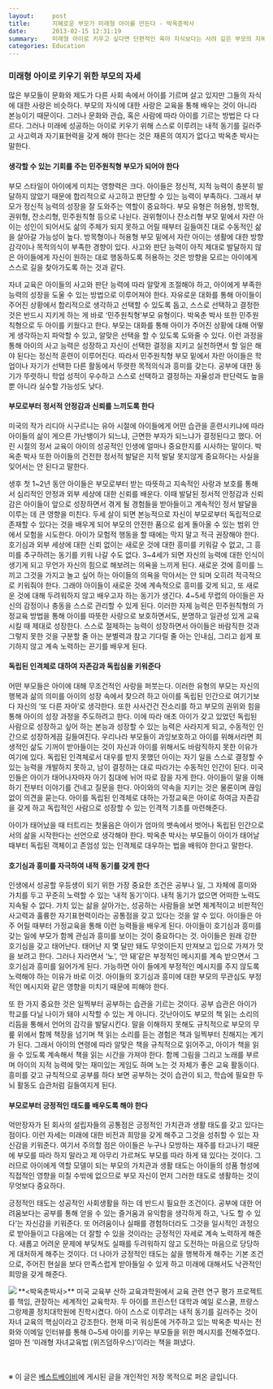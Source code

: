 ```yaml
---
layout:     post
title:      지혜로운 부모가 미래형 아이를 만든다 - 박옥춘박사
date:       2013-02-15 12:31:19
summary:    미래형 아이로 키우고 싶다면 단편적인 육아 지식보다는 사려 깊은 부모의 지혜가 필요하다. 세계적인 교육학자인 박옥춘 박사는 어렸을 때부터 호기심과 내적 동기를 불러일으키는 게 중요하다고 말한다. 박옥춘 박사가 제안하는, 성공하는 아이로 키우는 미래형 부모 교육법.
categories: Education
---
```


### 미래형 아이로 키우기 위한 부모의 자세
많은 부모들이 문화와 제도가 다른 사회 속에서 아이를 기르며 살고 있지만 그들의 자식에 대한 사랑은 비슷하다. 부모의 자식에 대한 사랑은 교육을 통해 배우는 것이 아니라 본능이기 때문이다. 그러나 문화와 관습, 혹은 사람에 따라 아이를 기르는 방법은 다 다르다. 그러나 미래에 성공하는 아이로 키우기 위해 스스로 이루려는 내적 동기를 길러주고 사고력과 자기표현력을 갖게 해야 한다는 것은 재론의 여지가 없다고 박옥춘 박사는 말한다.

#### 생각할 수 있는 기회를 주는 민주원칙형 부모가 되어야 한다
부모 스타일이 아이에게 미치는 영향력은 크다. 아이들은 정신적, 지적 능력이 충분히 발달하지 않았기 때문에 합리적으로 사고하고 판단할 수 있는 능력이 부족하다. 그래서 부모가 정신적 능력의 성장을 잘 도와주는 역할이 중요하다. 부모 유형은 허용형, 방목형, 권위형, 잔소리형, 민주원칙형 등으로 나뉜다. 권위형이나 잔소리형 부모 밑에서 자란 아이는 성인이 되어서도 삶의 주체가 되지 못하고 어릴 때부터 길들여진 대로 수동적인 삶을 살아갈 가능성이 높다. 방목형이나 허용형 부모 밑에서 자란 아이는 생활에 대한 방향 감각이나 목적의식이 부족한 경향이 있다. 사고와 판단 능력이 아직 제대로 발달하지 않은 아이들에게 자신이 원하는 대로 행동하도록 허용하는 것은 방향을 모르는 아이에게 스스로 길을 찾아가도록 하는 것과 같다.

자녀 교육은 아이들의 사고와 판단 능력에 따라 알맞게 조절해야 하고, 아이에게 부족한 능력의 성장을 도울 수 있는 방법으로 이루어져야 한다. 자유로운 대화를 통해 아이들이 주어진 상황에서 합리적으로 생각하고 선택할 수 있도록 돕고, 스스로 선택하고 결정한 것은 반드시 지키게 하는 게 바로 ‘민주원칙형’부모 유형이다. 박옥춘 박사 또한 민주원칙형으로 두 아이를 키웠다고 한다. 부모는 대화를 통해 아이가 주어진 상황에 대해 어떻게 생각하는지 파악할 수 있고, 알맞은 선택을 할 수 있도록 도와줄 수 있다. 이런 과정을 통해 아이의 사고 능력은 성장하고 자신이 선택한 결정을 지키고 실천하면서 할 일은 해야 된다는 정신적 훈련이 이루어진다. 따라서 민주원칙형 부모 밑에서 자란 아이들은 학업이나 자기가 선택한 다른 활동에서 뚜렷한 목적의식과 흥미를 갖는다. 공부에 대한 동기가 뚜렷하니 학업 성적이 우수하고 스스로 선택하고 결정하는 자율성과 판단력도 높을 뿐 아니라 실수할 가능성도 낮다.

#### 부모로부터 정서적 안정감과 신뢰를 느끼도록 한다
미국의 작가 리디아 시구르니는 유아 시절에 아이들에게 어떤 습관을 훈련시키냐에 따라 아이들의 삶이 게으른 가난뱅이가 되느냐, 근면한 부자가 되느냐가 결정된다고 했다. 어린 시절의 정서 교육이 아이의 성공적인 인생에 얼마나 중요한지를 시사하는 말이다. 박옥춘 박사 또한 아이들의 건전한 정서적 발달은 지적 발달 못지않게 중요하다는 사실을 잊어서는 안 된다고 말한다.

생후 첫 1~2년 동안 아이들은 부모로부터 받는 따뜻하고 지속적인 사랑과 보호를 통해서 심리적인 안정과 외부 세상에 대한 신뢰를 배운다. 이때 발달된 정서적 안정감과 신뢰감은 아이들이 앞으로 성장하면서 겪게 될 경험들을 받아들이고 계속적인 정서 발달을 이루는 데 큰 영향을 미친다. 두세 살이 되면 본능적으로 자신이 부모로부터 독립적으로 존재할 수 있다는 것을 배우게 되어 부모의 안전한 품으로 쉽게 돌아올 수 있는 범위 안에서 모험을 시도한다. 아이가 모험적 행동을 할 때에는 막지 말고 적극 권장해야 한다. 호기심과 외부 세상에 대한 신뢰 없이는 새로운 것에 대한 흥미를 키워갈 수 없고, 그 흥미를 추구하려는 동기를 키워 나갈 수도 없다. 3~4세가 되면 자신의 능력에 대한 인식이 생기게 되고 무언가 자신의 힘으로 해보려는 의욕을 느끼게 된다. 새로운 것에 흥미를 느끼고 그것을 가지고 놀고 싶어 하는 아이들의 의욕을 막아서는 안 되며 오히려 적극적으로 키워줘야 한다. 그래야 아이들이 새로운 것에 계속적으로 흥미를 갖게 되고, 또 새로운 것에 대해 두려워하지 않고 배우고자 하는 동기가 생긴다. 4~5세 무렵의 아이들은 자신의 감정이나 충동을 스스로 관리할 수 있게 된다. 이러한 자제 능력은 민주원칙형의 가정교육 방법을 통해 아이를 따뜻한 사랑으로 보호하면서도, 분명하고 일관성 있게 교육시킬 때 제대로 성장한다. 스스로 절제하는 능력이 성장하면서 아이들은 바람직한 것과 그렇지 못한 것을 구분할 줄 아는 분별력과 참고 기다릴 줄 아는 인내심, 그리고 쉽게 포기하지 않고 계속 노력하는 끈기를 배우게 된다.

#### 독립된 인격체로 대하여 자존감과 독립심을 키워준다
어떤 부모들은 아이에 대해 무조건적인 사랑을 퍼붓는다. 이러한 유형의 부모는 자신의 행복과 삶의 의미를 아이의 성장 속에서 찾으려 하고 아이를 독립된 인간으로 여기기보다 자신의 ‘또 다른 자아’로 생각한다. 또한 사사건건 잔소리를 하고 부모의 권위와 힘을 통해 아이의 성장 과정을 주도하려고 한다. 이에 따라 애초 아이가 갖고 있었던 독립된 사람으로 성장하고 싶어 하는 본능과 성장할 수 있는 능력은 사라지게 되고, 수동적인 인간으로 성장하게끔 길들여진다. 우리나라 부모들이 과잉보호하고 아이를 위해서라면 희생적인 삶도 기꺼이 받아들이는 것이 자신과 아이를 위해서도 바람직하지 못한 이유가 여기에 있다. 독립된 인격체로서 대우를 받지 못했던 아이는 자기 일을 스스로 결정할 수 있는 능력을 개발하지 못하고, 남이 결정하는 대로 따라가는 수동적인 인간이 된다. 미국인들은 아이가 태어나자마자 아기 침대에 뉘어 따로 잠을 자게 한다. 아이들이 말을 이해하기 전부터 이야기를 건네고 질문을 한다. 아이와의 약속을 지키는 것은 물론이며 끊임없이 의견을 묻는다. 아이를 독립된 인격체로 대하는 가정교육은 아이로 하여금 자존감을 갖게 하고 독립적인 사람으로 성장할 수 있는 인격적 기초를 마련해준다.

아이가 태어났을 때 터트리는 첫울음은 아이가 엄마의 뱃속에서 벗어나 독립된 인간으로서의 삶을 시작한다는 선언으로 생각해야 한다. 박옥춘 박사는 부모들이 아이가 태어날 때부터 독립된 객체이고 존엄성 있는 인격체로 대우하는 법을 배워야 한다고 말한다.

#### 호기심과 흥미를 자극하여 내적 동기를 갖게 한다
인생에서 성공할 우등생이 되기 위한 가장 중요한 조건은 공부나 일, 그 자체에 흥미와 가치를 두고 꾸준히 노력할 수 있는 ‘내적 동기’이다. 내적 동기가 없으면 어떠한 노력도 지속될 수 없다. 가치 있는 삶을 살아가는, 성공하는 사람들을 보면 체계적이고 비판적인 사고력과 훌륭한 자기표현력이라는 공통점을 갖고 있다는 것을 알 수 있다. 아이들은 아주 어릴 때부터 가정교육을 통해 이런 능력들을 배우게 된다. 아이들이 호기심과 흥미를 갖는 일에 부모가 함께 관심과 흥미를 보이는 것이 중요하다는 것.
아이들은 원래 강한 호기심을 갖고 태어난다. 태어난 지 몇 달만 돼도 무엇이든지 만져보고 입으로 가져가 맛을 보려고 한다. 그러나 자라면서 ‘노’, ‘안 돼’같은 부정적인 메시지를 계속 받으면서 그 호기심과 흥미를 잃어가게 된다. 가능하면 아이 들에게 부정적인 메시지를 주지 않도록 노력해야 하는 이유가 바로 이것. 아이들의 호기심과 흥미에 대한 부모의 무관심도 부정적인 메시지와 같은 영향을 미치기 때문에 피해야 한다.

또 한 가지 중요한 것은 일찍부터 공부하는 습관을 기르는 것이다. 공부 습관은 아이가 학교를 다닐 나이가 돼야 시작할 수 있는 게 아니다. 갓난아이도 부모의 책 읽는 소리의 리듬을 통해서 언어의 감각을 발달시킨다. 말을 이해하지 못해도 규칙적으로 부모의 무릎 위에서 함께 책장을 넘기며 책 읽는 소리를 듣는 경험은 책과 일찍부터 친해지는 계기가 된다. 그래서 아이의 연령에 따라 알맞은 책을 규칙적으로 읽어주고, 아이가 책을 읽을 수 있도록 계속해서 책을 읽는 시간을 가져야 한다. 함께 그림을 그리고 노래를 부르며 아이의 지적 능력에 맞는 재미있는 게임도 하며 노는 것 자체가 좋은 교육 활동이다. 흥미를 갖고 규칙적으로 공부를 하다 보면 공부하는 것이 습관이 되고, 학습에 필요한 두뇌 활동도 습관처럼 길들여지게 된다.

#### 부모로부터 긍정적인 태도를 배우도록 해야 한다
억만장자가 된 회사의 설립자들의 공통점은 긍정적인 가치관과 생활 태도를 갖고 있다는 점이다. 이런 자세는 미래에 대한 비전과 희망을 갖게 해주고 그것을 성취할 수 있는 자신감을 키워준다. 여기서 주의할 점은 아이들은 누구나 모방하는 재주를 타고나기 때문에 부모를 따라 하지 말라고 제 아무리 가르쳐도 부모를 따라 하게 돼 있다는 것이다. 그러므로 아이에게 역할 모델이 되는 부모의 가치관과 생활 태도는 아이들의 성품 형성에 직접적인 영향을 미칠 수밖에 없으므로 부모 자신이 먼저 그러한 태도로 생활하는 것이 무엇보다 중요하다.

긍정적인 태도는 성공적인 사회생활을 하는 데 반드시 필요한 조건이다. 공부에 대한 어려움보다는 공부를 통해 얻을 수 있는 즐거움과 유익함을 생각하게 하고, ‘나도 할 수 있다’는 자신감을 키워준다. 또 어려움이나 실패를 경험하더라도 그것을 일시적인 과정으로 받아들이고 다음에는 더 잘할 수 있을 것이라는 긍정적인 자세로 계속 노력하게 해준다. 새롭고 어려운 문제에 부딪쳐도 실패를 두려워하지 않고 도전하는 마음으로 당당하게 대처하게 해주는 것이다. 더 나아가 긍정적인 태도는 삶을 행복하게 해주는 기본 조건으로, 주어진 현실을 보다 만족스럽게 받아들일 수 있게 하고 미래에 대해서도 낙관적인 희망을 갖게 해준다.

<img src="https://lh3.googleusercontent.com/-33ZT0CYUidQ/UR4K6e9T10I/AAAAAAABeB4/p-YQuoIdDaw/s800/writer-01.jpg" align=left>
**<박옥춘박사>** 미국 교육부 산하 교육과학원에서 교육 관련 연구 평가 프로젝트를 책임, 관장하는 세계적인 교육학자. 두 아이를 프린스턴 대학과 예일 로스쿨, 프랑스 그랑제콜 정치대학원에 진학시켰다. 아이 스스로 이루려는 내적 동기를 길러주는 것이 자녀 교육의 핵심이라고 강조한다. 현재 미국 워싱톤에 거주하고 있는 박옥춘 박사는 전화와 이메일 인터뷰를 통해 0~5세 아이를 키우는 부모들을 위한 메시지를 전해주었다. 얼마 전 ‘미래형 자녀교육법 (위즈덤하우스)’이라는 책을 펴냈다.



<br /><br />
※ 이 글은 [베스트베이비](http://www.ibestbaby.co.kr)에 게시된 글을 개인적인 저장 목적으로 퍼온 글입니다.